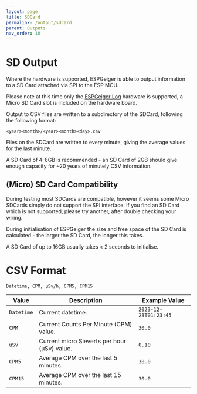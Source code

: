 ```yaml
---
layout: page
title: SDCard
permalink: /output/sdcard
parent: Outputs
nav_order: 10
---
```


# SD Output

Where the hardware is supported, ESPGeiger is able to output information to a SD Card attached via SPI to the ESP MCU.

Please note at this time only the [ESPGeiger Log](/hardware/espgeigerlog) hardware is supported, a Micro SD Card slot is included on the hardware board.

Output to CSV files are written to a subdirectory of the SDCard, following the following format:

`<year><month>/<year><month><day>.csv`

Files on the SDCard are written to every minute, giving the average values for the last minute.

A SD Card of 4-8GB is recommended - an SD Card of 2GB should give enough capacity for ~20 years of minutely CSV information.

## (Micro) SD Card Compatibility

During testing most SDCards are compatible, however it seems some Micro SDCards simply do not support the SPI interface. If you find an SD Card which is not supported, please try another, after double checking your wiring.

During initialisation of ESPGeiger the size and free space of the SD Card is calculated - the larger the SD Card, the longer this takes.

A SD Card of up to 16GB usually takes < 2 seconds to initialise.

# CSV Format

```
Datetime, CPM, μSv/h, CPM5, CPM15
```

| Value | Description |  Example Value |
|---|---|---|
`Datetime` | Current datetime. | `2023-12-23T01:23:45`
`CPM` | Current Counts Per Minute (CPM) value. | `30.0`
`uSv` | Current micro Sieverts per hour (μSv) value. | `0.10`
`CPM5` | Average CPM over the last 5 minutes. | `30.0`
`CPM15` | Average CPM over the last 15 minutes. | `30.0`
